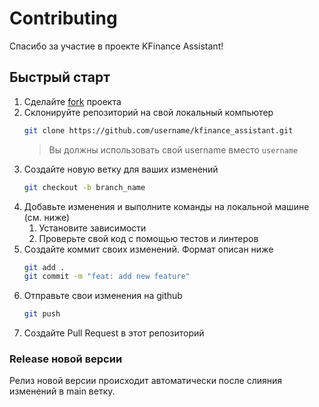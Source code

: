 # Contributing

Спасибо за участие в проекте KFinance Assistant!

## Быстрый старт

1. Сделайте [fork](https://github.com/artemkuerton/kfinance_assistant/fork) проекта
2. Склонируйте репозиторий на свой локальный компьютер
    ```bash
    git clone https://github.com/username/kfinance_assistant.git
    ```
    > Вы должны использовать свой username вместо `username`
3. Создайте новую ветку для ваших изменений
    ```bash
    git checkout -b branch_name
    ```
4. Добавьте изменения и выполните команды на локальной машине (см. ниже)
   1. Установите зависимости
   2. Проверьте свой код с помощью тестов и линтеров
5. Создайте коммит своих изменений. Формат описан ниже
    ```bash
    git add .
    git commit -m "feat: add new feature"
    ```
6. Отправьте свои изменения на github
    ```bash
    git push
    ```
7. Создайте Pull Request в этот репозиторий

### Release новой версии

Релиз новой версии происходит автоматически после слияния изменений в main ветку.